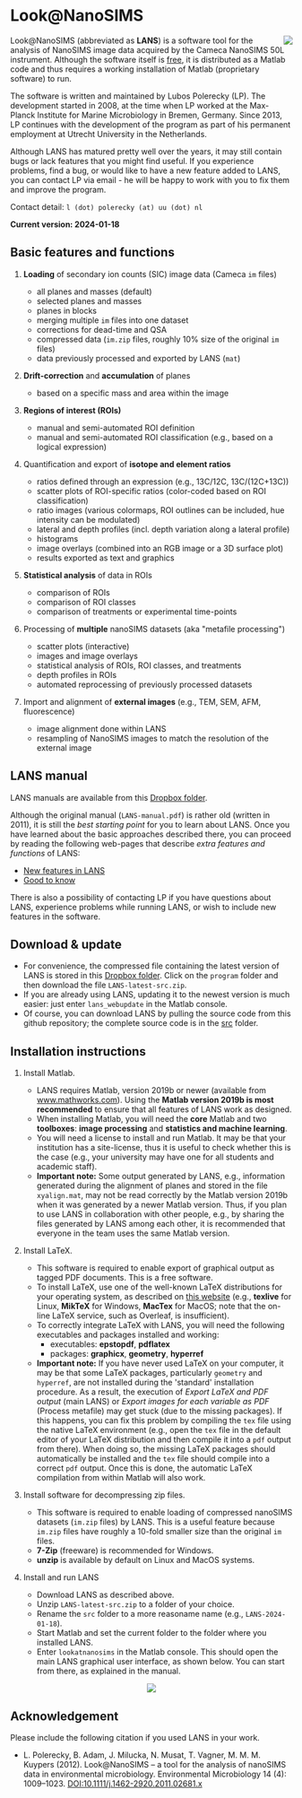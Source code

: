 # Look@NanoSIMS

<img align="right" src="man/figures/13c-12c_13c-vs-31p-12c_13c-vs-32s-12c_13c-rgb.png">

Look@NanoSIMS (abbreviated as **LANS**) is a software tool for the analysis of NanoSIMS image data acquired by the Cameca NanoSIMS 50L instrument. Although the software itself is [free](http://www.gnu.org/philosophy/free-sw.html), it is distributed as a Matlab code and thus requires a working installation of Matlab (proprietary software) to run.

The software is written and maintained by Lubos Polerecky (LP). The development started in 2008, at the time when LP worked at the Max-Planck Institute for Marine Microbiology in Bremen, Germany. Since 2013, LP continues with the development of the program as part of his permanent employment at Utrecht University in the Netherlands.

Although LANS has matured pretty well over the years, it may still contain bugs or lack features that you might find useful. If you experience problems, find a bug, or would like to have a new feature added to LANS, you can contact LP via email - he will be happy to work with you to fix them and improve the program. 

Contact detail: `l (dot) polerecky (at) uu (dot) nl`

**Current version: 2024-01-18**

## Basic features and functions

1. **Loading** of secondary ion counts (SIC) image data (Cameca `im` files)
   
    - all planes and masses (default)
    - selected planes and masses
    - planes in blocks
    - merging multiple `im` files into one dataset
    - corrections for dead-time and QSA
    - compressed data (`im.zip` files, roughly 10% size of the original `im` files)
    - data previously processed and exported by LANS (`mat`)

2. **Drift-correction** and **accumulation** of planes

    - based on a specific mass and area within the image

3. **Regions of interest (ROIs)**

    - manual and semi-automated ROI definition
    - manual and semi-automated ROI classification (e.g., based on a logical expression)

4. Quantification and export of **isotope and element ratios** 

    - ratios defined through an expression (e.g., 13C/12C, 13C/(12C+13C))
    - scatter plots of ROI-specific ratios (color-coded based on ROI classification)
    - ratio images (various colormaps, ROI outlines can be included, hue intensity can be modulated)
    - lateral and depth profiles (incl. depth variation along a lateral profile)
    - histograms
    - image overlays (combined into an RGB image or a 3D surface plot)
    - results exported as text and graphics

5. **Statistical analysis** of data in ROIs 
    
    - comparison of ROIs
    - comparison of ROI classes
    - comparison of treatments or experimental time-points

6. Processing of **multiple** nanoSIMS datasets (aka "metafile processing")

    - scatter plots (interactive)
    - images and image overlays
    - statistical analysis of ROIs, ROI classes, and treatments
    - depth profiles in ROIs
    - automated reprocessing of previously processed datasets

7. Import and alignment of **external images** (e.g., TEM, SEM, AFM, fluorescence)

    - image alignment done within LANS
    - resampling of NanoSIMS images to match the resolution of the external image

## LANS manual

LANS manuals are available from this [Dropbox folder](https://www.dropbox.com/sh/gyss2uvv5ggu2vl/AABViAmt9WHryEP_xZBrCG_La?dl=0).

Although the original manual (`LANS-manual.pdf`) is rather old (written in 2011), it is still the *best starting point* for you to learn about LANS. Once you have learned about the basic approaches described there, you can proceed by reading the following web-pages that describe *extra features and functions* of LANS:

  - [New features in LANS](http://nanosims.geo.uu.nl/nanosims-wiki/doku.php/nanosims:lans_extras)
  - [Good to know](http://nanosims.geo.uu.nl/nanosims-wiki/doku.php/nanosims:lans_good_to_know) 
  
There is also a possibility of contacting LP if you have questions about LANS, experience problems while running LANS, or wish to include new features in the software.
  
## Download & update

  - For convenience, the compressed file containing the latest version of LANS is stored in this [Dropbox folder](https://www.dropbox.com/sh/gyss2uvv5ggu2vl/AABViAmt9WHryEP_xZBrCG_La?dl=0). Click on the `program` folder and then download the file `LANS-latest-src.zip`.
  - If you are already using LANS, updating it to the newest version is much easier: just enter `lans_webupdate` in the Matlab console.
  - Of course, you can download LANS by pulling the source code from this github repository; the complete source code is in the [src](src) folder.

## Installation instructions

1. Install Matlab. 

    - LANS requires Matlab, version 2019b or newer (available from www.mathworks.com). Using the **Matlab version 2019b is most recommended** to ensure that all features of LANS work as designed.
    - When installing Matlab, you will need the **core** Matlab and two **toolboxes**: **image processing** and **statistics and machine learning**. 
    - You will need a license to install and run Matlab. It may be that your institution has a site-license, thus it is useful to check whether this is the case (e.g., your university may have one for all students and academic staff).
    - **Important note:** Some output generated by LANS, e.g., information generated during the alignment of planes and stored in the file `xyalign.mat`, may not be read correctly by the Matlab version 2019b when it was generated by a newer Matlab version. Thus, if you plan to use LANS in collaboration with other people, e.g., by sharing the files generated by LANS among each other, it is recommended that everyone in the team uses the same Matlab version.

2. Install LaTeX. 
    
    - This software is required to enable export of graphical output as tagged PDF documents. This is a free software.
    - To install LaTeX, use one of the well-known LaTeX distributions for your operating system, as described on [this website](https://www.latex-project.org/get/) (e.g., **texlive** for Linux, **MikTeX** for Windows, **MacTex** for MacOS; note that the on-line LaTeX service, such as Overleaf, is insufficient).
    - To correctly integrate LaTeX with LANS, you will need the following executables and packages installed and working:
        - executables: **epstopdf**, **pdflatex**
        - packages: **graphicx**, **geometry**, **hyperref**
    - **Important note:** If you have never used LaTeX on your computer, it may be that some LaTeX packages, particularly `geometry` and `hyperref`, are not installed during the 'standard' installation procedure. As a result, the execution of *Export LaTeX and PDF output* (main LANS) or *Export images for each variable as PDF* (Process metafile) may get stuck (due to the missing packages). If this happens, you can fix this problem by compiling the `tex` file using the native LaTeX environment (e.g., open the `tex` file in the default editor of your LaTeX distribution and then compile it into a `pdf` output from there). When doing so, the missing LaTeX packages should automatically be installed and the `tex` file should compile into a correct `pdf` output. Once this is done, the automatic LaTeX compilation from within Matlab will also work.
    
3. Install software for decompressing zip files.

	- This software is required to enable loading of compressed nanoSIMS datasets (`im.zip` files) by LANS. This is a useful feature because `im.zip` files have roughly a 10-fold smaller size than the original `im` files.
    - **7-Zip** (freeware) is recommended for Windows.
    - **unzip** is available by default on Linux and MacOS systems.

4. Install and run LANS

    - Download LANS as described above.
    - Unzip `LANS-latest-src.zip` to a folder of your choice. 
    - Rename the `src` folder to a more reasoname name (e.g., `LANS-2024-01-18`).
    - Start Matlab and set the current folder to the folder where you installed LANS.
    - Enter `lookatnanosims` in the Matlab console. This should open the main LANS 
      graphical user interface, as shown below. You can start from there, as explained in the manual.

<p align="center">
  <img src="man/figures/lans-main-GUI.png">
</p>

## Acknowledgement

Please include the following citation if you used LANS in your work. 

  - L. Polerecky, B. Adam, J. Milucka, N. Musat, T. Vagner, M. M. M. Kuypers (2012). 
Look@NanoSIMS – a tool for the analysis of nanoSIMS data in environmental microbiology. 
Environmental Microbiology 14 (4): 1009–1023.
[DOI:10.1111/j.1462-2920.2011.02681.x](http://onlinelibrary.wiley.com/doi/10.1111/j.1462-2920.2011.02681.x/abstract)

